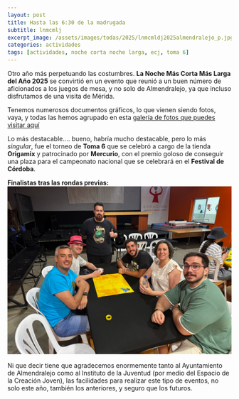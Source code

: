 ```yaml
---
layout: post
title: Hasta las 6:30 de la madrugada
subtitle: lnmcmlj
excerpt_image: /assets/images/todas/2025/lnmcmldj2025almendralejo_p.jpg
categories: actividades
tags: [actividades, noche corta noche larga, ecj, toma 6]
---
```

Otro año más perpetuando las costumbres. <b>La Noche Más Corta Más Larga del Año 2025</b> se convirtió en un evento que reunió a un buen número de aficionados a los juegos de mesa, y no solo de Almendralejo, ya que incluso disfrutamos de una visita de Mérida.

Tenemos numerosos documentos gráficos, lo que vienen siendo fotos, vaya, y todas las hemos agrupado en esta [galería de fotos que puedes visitar aquí](https://drive.google.com/drive/folders/10Uxsk2iShZg-gLqA8i8Uc13os-yuWzjk?usp=drive_link)

Lo más destacable.... bueno, habría mucho destacable, pero lo más <i>singular</i>, fue el torneo de <b>Toma 6</b> que se celebró a cargo de la tienda <b>Origamix</b> y patrocinado por <b>Mercurio</b>, con el premio goloso de conseguir una plaza para el campeonato nacional que se celebrará en el <b>Festival de Córdoba</b>.

<b>Finalistas tras las rondas previas:</b> ![banner](/assets/images/todas/2025/final_toma6.jpg)

Ni que decir tiene que agradecemos enormemente tanto al Ayuntamiento de Almendralejo como al Instituto de la Juventud (por medio del Espacio de la Creación Joven), las facilidades para realizar este tipo de eventos, no solo este año, también los anteriores, y seguro que los futuros.
